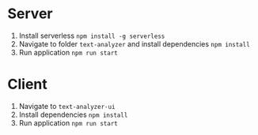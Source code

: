 # Server

1. Install serverless `npm install -g serverless`
2. Navigate to folder `text-analyzer` and install dependencies `npm install`
3. Run application `npm run start`

# Client

1. Navigate to `text-analyzer-ui`
2. Install dependencies `npm install`
3. Run application `npm run start`